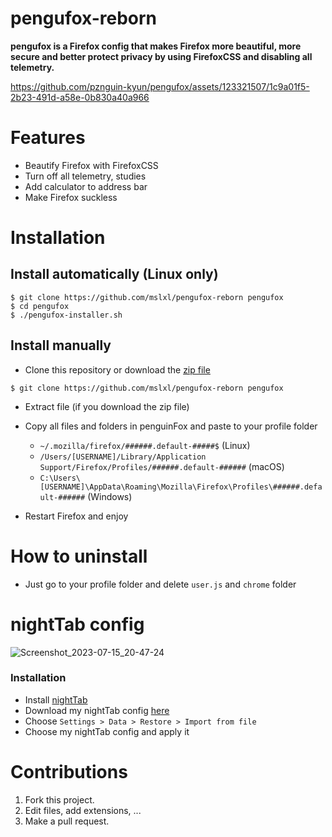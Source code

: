 # pengufox-reborn
**pengufox is a Firefox config that makes Firefox more beautiful, more secure and better protect privacy by using FirefoxCSS and disabling all telemetry.**

https://github.com/pznguin-kyun/pengufox/assets/123321507/1c9a01f5-2b23-491d-a58e-0b830a40a966

# Features
- Beautify Firefox with FirefoxCSS
- Turn off all telemetry, studies
- Add calculator to address bar
- Make Firefox suckless

# Installation
## Install automatically (Linux only)
```
$ git clone https://github.com/mslxl/pengufox-reborn pengufox
$ cd pengufox
$ ./pengufox-installer.sh
```

## Install manually
- Clone this repository or download the [zip file](https://github.com/mslxl/pengufox-reborn/archive/main.zip)
```
$ git clone https://github.com/mslxl/pengufox-reborn pengufox
```

- Extract file (if you download the zip file)

- Copy all files and folders in penguinFox and paste to your profile folder
  - ```~/.mozilla/firefox/######.default-#####$``` (Linux)
  - ```/Users/[USERNAME]/Library/Application Support/Firefox/Profiles/######.default-######``` (macOS)
  - ```C:\Users\[USERNAME]\AppData\Roaming\Mozilla\Firefox\Profiles\######.default-######``` (Windows)

- Restart Firefox and enjoy

# How to uninstall
- Just go to your profile folder and delete ```user.js``` and ```chrome``` folder

# nightTab config
![Screenshot_2023-07-15_20-47-24](https://github.com/pznguin-kyun/pengufox/assets/123321507/f52fe4ea-ac6c-49c4-a75c-cef1c9e8b27c)
### Installation
- Install [nightTab](https://github.com/zombieFox/nightTab)
- Download my nightTab config [here](https://github.com/pznguin-kyun/pengufox/blob/main/pznguin-kyun's%20nighttab%20config.json)
- Choose `Settings > Data > Restore > Import from file`
- Choose my nightTab config and apply it

# Contributions

1. Fork this project.
2. Edit files, add extensions, ...
3. Make a pull request.
